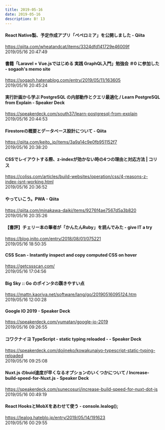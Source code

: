 ```yaml
---
title: 2019-05-16
date: 2019-05-16
description: B! 13
---
```


#### React Native製、予定作成アプリ「ペペロミア」を公開しました - Qiita
https://qiita.com/wheatandcat/items/3324dfd141729e46009f<br>
2019/05/16 20:47:49<br>


#### 書籍「Laravel + Vue.jsではじめる 実践 GraphQL入門」勉強会 ＃0 に参加した - sogaoh's memo site
https://sogaoh.hatenablog.com/entry/2019/05/11/163605<br>
2019/05/16 20:45:24<br>


#### 実行計画から学ぶ PostgreSQL の内部動作とクエリ最適化 / Learn PostgreSQL from Explain - Speaker Deck
https://speakerdeck.com/south37/learn-postgresql-from-explain<br>
2019/05/16 20:44:53<br>


#### Firestoreの概要とデータベース設計について - Qiita
https://qiita.com/keito_jp/items/3a9a14c9e0fb951152f7<br>
2019/05/16 20:38:20<br>


####   CSSでレイアウトする際、z-indexが効かない時の4つの理由と対応方法 | コリス
https://coliss.com/articles/build-websites/operation/css/4-reasons-z-index-isnt-working.html<br>
2019/05/16 20:36:52<br>


#### やっていこう。PWA - Qiita
https://qiita.com/minakawa-daiki/items/9276f4ae7567d5a3b820<br>
2019/05/16 20:35:26<br>


#### 【書評】チェリー本の筆者が「かんたんRuby」を読んでみた - give IT a try
https://blog.jnito.com/entry/2018/08/01/075221<br>
2019/05/16 18:50:35<br>


#### CSS Scan - Instantly inspect and copy computed CSS on hover
https://getcssscan.com/<br>
2019/05/16 17:04:56<br>


#### Big Sky :: Go のポインタの躓きやすい点
https://mattn.kaoriya.net/software/lang/go/20190516095124.htm<br>
2019/05/16 12:00:28<br>


#### Google IO 2019 - Speaker Deck
https://speakerdeck.com/yumatan/google-io-2019<br>
2019/05/16 09:26:55<br>


#### コワクナイヨ TypeScript - static typing reloaded - - Speaker Deck
https://speakerdeck.com/dojineko/kowakunaiyo-typescript-static-typing-reloaded<br>
2019/05/16 09:25:08<br>


#### Nuxt.js のbuid速度が早くなるオプションのいくつかについて / Increase-build-speed-for-Nuxt.js - Speaker Deck
https://speakerdeck.com/sunecosuri/increase-build-speed-for-nuxt-dot-js<br>
2019/05/16 00:49:19<br>


#### React HooksとMobXをあわせて使う - console.lealog();
https://lealog.hateblo.jp/entry/2019/05/14/191623<br>
2019/05/16 00:29:55<br>


